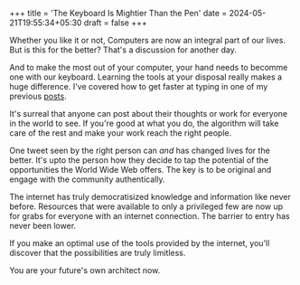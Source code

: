 +++
title = 'The Keyboard Is Mightier Than the Pen'
date = 2024-05-21T19:55:34+05:30
draft = false
+++

Whether you like it or not, Computers are now an integral part of our lives. But is this for the better? That's a discussion for another day.

And to make the most out of your computer, your hand needs to becomme one with our keyboard. Learning the tools at your disposal really makes a huge difference.
I've covered how to get faster at typing in one of my previous [posts](https://jitesh117.github.io/blog/how-i-learned-to-type-fast/).

It's surreal that anyone can post about their thoughts or work for everyone in the world to see. If you're good at what you do, the algorithm will take care of the rest and make your work reach the right people.

One tweet seen by the right person can *and* has changed lives for the better. It's upto the person how they decide to tap the potential of the opportunities the World Wide Web offers. The key is to be original and engage with the community authentically. 

The internet has truly democratisized knowledge and information like never before. Resources that were available to only a privileged few are now up for grabs for everyone with an internet connection. The barrier to entry has never been lower.

If you make an optimal use of the tools provided by the internet, you'll discover that the possibilities are truly limitless.

You are your future's own architect now.